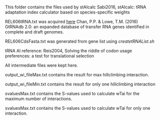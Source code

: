 This folder contains the files used by stAIcalc
    Sabi2016, stAIcalc: tRNA adaptation index calculator based on species-specific weights

REL606tRNA.txt was acquired [here](http://gtrnadb.ucsc.edu/GtRNAdb2/genomes/bacteria/Esch_coli_B_REL606/Esch_coli_B_REL606-summary.html)
     Chan, P.P. & Lowe, T.M. (2016) GtRNAdb 2.0: an expanded database of transfer RNA genes identified in complete and draft genomes.

REL606CdsFasta.txt was generated from gene list using *createtRNAList.sh*
     
tRNA AI reference: Reis2004, Solving the riddle of codon usage preferences: a test for translational selection

All intermediate files were kept here.

output_wi_fileMax.txt contains the result for max hillclimbing interaction.

output_wi_fileMin.txt contains the result for only one hillclimbing interaction

svaluesMax.txt contains the S-values used to calculate wTai for the maximum number of interactions.

svaluesMax.txt contains the S-values used to calculate wTai for only one interaction.

